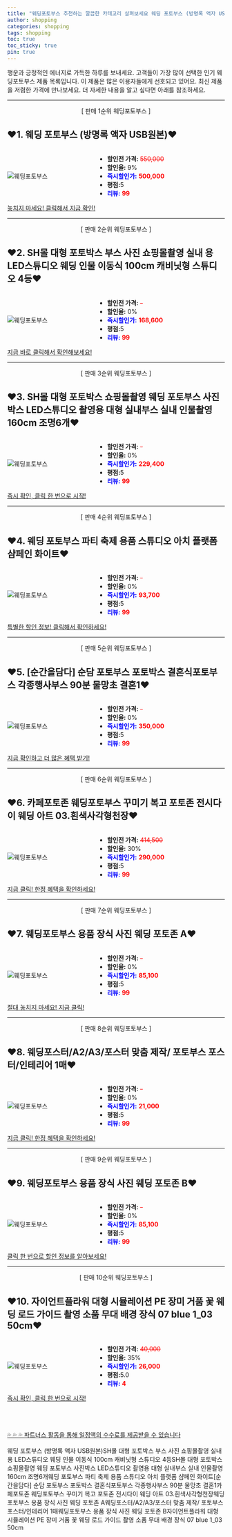 ```yaml
---
title: "웨딩포토부스 추천하는 깔끔한 카테고리 살펴보세요 웨딩 포토부스 (방명록 액자 USB원본)"
author: shopping
categories: shopping
tags: shopping
toc: true
toc_sticky: true
pin: true
---
```

행운과 긍정적인 에너지로 가득한 하루를 보내세요. 고객들이 가장 많이 선택한 인기 웨딩포토부스 제품 목록입니다. 이 제품은 많은 이용자들에게 선호되고 있어요. 최신 제품을 저렴한 가격에 만나보세요. 더 자세한 내용을 알고 싶다면 아래를 참조하세요.

---
<p class="toplist" style="margin: 0 auto; display: block; width: fit-content;">[ 판매 1순위 웨딩포토부스 ]</p>

<h2><strong>❤️1. 웨딩 포토부스 (방명록 액자 USB원본)❤️</strong></h2>

<div style="display: flex; align-items: center;">
    <div style="flex: 0.4;">
        <img src="https://thumbnail8.coupangcdn.com/thumbnails/remote/230x230ex/image/vendor_inventory/5b9e/5a360764de54dfc99517f7e3f6085fb6ff68fc3edfaff3e4b8992d657707.png" alt="웨딩포토부스" style="max-width: 100%;">
    </div>
    <div style="flex: 0.6; margin-left: 10px;">
        <ul>
            <li><strong>할인전 가격:</strong> <del style="color: red;">550,000</del></li>
            <li><strong>할인율:</strong> 9%</li>
            <li><span style='color:blue'><strong>즉시할인가:</strong></span> <span style='color:red'><strong>500,000</strong></span></li>
            <li><strong>평점:</strong>5</li>
            <li><span style='color:blue'><strong>리뷰:</strong></span> <span style='color:red'><strong>99</strong></span></li>
        </ul>
    </div>
</div>
<div class="center">
    <a href="https://William4Davisa.github.io?lptag=AF9450613&subid=githubio&pageKey=7505927160&traceid=V0-153&itemId=19657234231&vendorItemId=86763091973" class="myButton">
        놓치지 마세요! 클릭해서 지금 확인!
    </a>
</div>


---
<p class="toplist" style="margin: 0 auto; display: block; width: fit-content;">[ 판매 2순위 웨딩포토부스 ]</p>

<h2><strong>❤️2. SH몰 대형 포토박스 부스 사진 쇼핑몰촬영 실내 용 LED스튜디오 웨딩 인물 이동식 100cm 캐비닛형 스튜디오 4등❤️</strong></h2>

<div style="display: flex; align-items: center;">
    <div style="flex: 0.4;">
        <img src="https://thumbnail6.coupangcdn.com/thumbnails/remote/230x230ex/image/vendor_inventory/0601/a6f180f5c88bc4312147f34c4709b2c219be7a24e9529a6bfa1b83330a6e.png" alt="웨딩포토부스" style="max-width: 100%;">
    </div>
    <div style="flex: 0.6; margin-left: 10px;">
        <ul>
            <li><strong>할인전 가격:</strong> <del style="color: red;">-</del></li>
            <li><strong>할인율:</strong> 0%</li>
            <li><span style='color:blue'><strong>즉시할인가:</strong></span> <span style='color:red'><strong>168,600</strong></span></li>
            <li><strong>평점:</strong>5</li>
            <li><span style='color:blue'><strong>리뷰:</strong></span> <span style='color:red'><strong>99</strong></span></li>
        </ul>
    </div>
</div>
<div class="center">
    <a href="https://William4Davisa.github.io?lptag=AF9450613&subid=githubio&pageKey=7782395469&traceid=V0-153&itemId=21036280113&vendorItemId=88099113203" class="myButton">
        지금 바로 클릭해서 확인해보세요!
    </a>
</div>


---
<p class="toplist" style="margin: 0 auto; display: block; width: fit-content;">[ 판매 3순위 웨딩포토부스 ]</p>

<h2><strong>❤️3. SH몰 대형 포토박스 쇼핑몰촬영 웨딩 포토부스 사진박스 LED스튜디오 촬영용 대형 실내부스 실내 인물촬영 160cm 조명6개❤️</strong></h2>

<div style="display: flex; align-items: center;">
    <div style="flex: 0.4;">
        <img src="https://thumbnail8.coupangcdn.com/thumbnails/remote/230x230ex/image/vendor_inventory/7520/7e12bab5dbebc23cbd664db10b78c2ed35650758b7dcb7365f0c5371730d.jpg" alt="웨딩포토부스" style="max-width: 100%;">
    </div>
    <div style="flex: 0.6; margin-left: 10px;">
        <ul>
            <li><strong>할인전 가격:</strong> <del style="color: red;">-</del></li>
            <li><strong>할인율:</strong> 0%</li>
            <li><span style='color:blue'><strong>즉시할인가:</strong></span> <span style='color:red'><strong>229,400</strong></span></li>
            <li><strong>평점:</strong>5</li>
            <li><span style='color:blue'><strong>리뷰:</strong></span> <span style='color:red'><strong>99</strong></span></li>
        </ul>
    </div>
</div>
<div class="center">
    <a href="https://William4Davisa.github.io?lptag=AF9450613&subid=githubio&pageKey=7780357821&traceid=V0-153&itemId=21026955965&vendorItemId=88089902040" class="myButton">
        즉시 확인, 클릭 한 번으로 시작!
    </a>
</div>


---
<p class="toplist" style="margin: 0 auto; display: block; width: fit-content;">[ 판매 4순위 웨딩포토부스 ]</p>

<h2><strong>❤️4. 웨딩 포토부스 파티 축제 용품 스튜디오 아치 플랫폼 샴페인 화이트❤️</strong></h2>

<div style="display: flex; align-items: center;">
    <div style="flex: 0.4;">
        <img src="https://thumbnail9.coupangcdn.com/thumbnails/remote/230x230ex/image/vendor_inventory/1011/d3dea028175a87d4af960a9684e3a93d2ce0bcea41ddc28d1635a30bb868.jpg" alt="웨딩포토부스" style="max-width: 100%;">
    </div>
    <div style="flex: 0.6; margin-left: 10px;">
        <ul>
            <li><strong>할인전 가격:</strong> <del style="color: red;">-</del></li>
            <li><strong>할인율:</strong> 0%</li>
            <li><span style='color:blue'><strong>즉시할인가:</strong></span> <span style='color:red'><strong>93,700</strong></span></li>
            <li><strong>평점:</strong>5</li>
            <li><span style='color:blue'><strong>리뷰:</strong></span> <span style='color:red'><strong>99</strong></span></li>
        </ul>
    </div>
</div>
<div class="center">
    <a href="https://William4Davisa.github.io?lptag=AF9450613&subid=githubio&pageKey=7877994863&traceid=V0-153&itemId=21537417179&vendorItemId=88590651776" class="myButton">
        특별한 할인 정보! 클릭해서 확인하세요!
    </a>
</div>


---
<p class="toplist" style="margin: 0 auto; display: block; width: fit-content;">[ 판매 5순위 웨딩포토부스 ]</p>

<h2><strong>❤️5. [순간을담다] 순담 포토부스 포토박스 결혼식포토부스 각종행사부스 90분 물망초 결혼1❤️</strong></h2>

<div style="display: flex; align-items: center;">
    <div style="flex: 0.4;">
        <img src="https://thumbnail6.coupangcdn.com/thumbnails/remote/230x230ex/image/vendor_inventory/4900/c3ec9c9bb36f12b8d17d6605f5a7d27401b04c8d24c26011e3ac9dae1245.png" alt="웨딩포토부스" style="max-width: 100%;">
    </div>
    <div style="flex: 0.6; margin-left: 10px;">
        <ul>
            <li><strong>할인전 가격:</strong> <del style="color: red;">-</del></li>
            <li><strong>할인율:</strong> 0%</li>
            <li><span style='color:blue'><strong>즉시할인가:</strong></span> <span style='color:red'><strong>350,000</strong></span></li>
            <li><strong>평점:</strong>5</li>
            <li><span style='color:blue'><strong>리뷰:</strong></span> <span style='color:red'><strong>99</strong></span></li>
        </ul>
    </div>
</div>
<div class="center">
    <a href="https://William4Davisa.github.io?lptag=AF9450613&subid=githubio&pageKey=7457906387&traceid=V0-153&itemId=19432221067&vendorItemId=86543450744" class="myButton">
        지금 확인하고 더 많은 혜택 받기!
    </a>
</div>


---
<p class="toplist" style="margin: 0 auto; display: block; width: fit-content;">[ 판매 6순위 웨딩포토부스 ]</p>

<h2><strong>❤️6. 카페포토존 웨딩포토부스 꾸미기 복고 포토존 전시다이 웨딩 아트 03.흰색사각형천장❤️</strong></h2>

<div style="display: flex; align-items: center;">
    <div style="flex: 0.4;">
        <img src="https://thumbnail6.coupangcdn.com/thumbnails/remote/230x230ex/image/vendor_inventory/c454/01149c22702863556e89e6b631ddc91c106a5d8c9f3e644da89bc516af42.png" alt="웨딩포토부스" style="max-width: 100%;">
    </div>
    <div style="flex: 0.6; margin-left: 10px;">
        <ul>
            <li><strong>할인전 가격:</strong> <del style="color: red;">414,500</del></li>
            <li><strong>할인율:</strong> 30%</li>
            <li><span style='color:blue'><strong>즉시할인가:</strong></span> <span style='color:red'><strong>290,000</strong></span></li>
            <li><strong>평점:</strong>5</li>
            <li><span style='color:blue'><strong>리뷰:</strong></span> <span style='color:red'><strong>99</strong></span></li>
        </ul>
    </div>
</div>
<div class="center">
    <a href="https://William4Davisa.github.io?lptag=AF9450613&subid=githubio&pageKey=7173094799&traceid=V0-153&itemId=18075871286&vendorItemId=85228959390" class="myButton">
        지금 클릭! 한정 혜택을 확인하세요!
    </a>
</div>


---
<p class="toplist" style="margin: 0 auto; display: block; width: fit-content;">[ 판매 7순위 웨딩포토부스 ]</p>

<h2><strong>❤️7. 웨딩포토부스 용품 장식 사진 웨딩 포토존 A❤️</strong></h2>

<div style="display: flex; align-items: center;">
    <div style="flex: 0.4;">
        <img src="https://thumbnail9.coupangcdn.com/thumbnails/remote/230x230ex/image/vendor_inventory/e551/773f8d340d1ef42375e4bf5c31eaa1d9ff7399a42f42264135fadf0b6b49.jpg" alt="웨딩포토부스" style="max-width: 100%;">
    </div>
    <div style="flex: 0.6; margin-left: 10px;">
        <ul>
            <li><strong>할인전 가격:</strong> <del style="color: red;">-</del></li>
            <li><strong>할인율:</strong> 0%</li>
            <li><span style='color:blue'><strong>즉시할인가:</strong></span> <span style='color:red'><strong>85,100</strong></span></li>
            <li><strong>평점:</strong>5</li>
            <li><span style='color:blue'><strong>리뷰:</strong></span> <span style='color:red'><strong>99</strong></span></li>
        </ul>
    </div>
</div>
<div class="center">
    <a href="https://William4Davisa.github.io?lptag=AF9450613&subid=githubio&pageKey=7845330269&traceid=V0-153&itemId=21367881698&vendorItemId=88517537596" class="myButton">
        절대 놓치지 마세요! 지금 클릭!
    </a>
</div>


---
<p class="toplist" style="margin: 0 auto; display: block; width: fit-content;">[ 판매 8순위 웨딩포토부스 ]</p>

<h2><strong>❤️8. 웨딩포스터/A2/A3/포스터 맞춤 제작/ 포토부스 포스터/인테리어 1매❤️</strong></h2>

<div style="display: flex; align-items: center;">
    <div style="flex: 0.4;">
        <img src="https://thumbnail7.coupangcdn.com/thumbnails/remote/230x230ex/image/vendor_inventory/5369/15c3b7e466668f15dbbf0de12da3b64b0a87ea0712df806e8129725a73bd.png" alt="웨딩포토부스" style="max-width: 100%;">
    </div>
    <div style="flex: 0.6; margin-left: 10px;">
        <ul>
            <li><strong>할인전 가격:</strong> <del style="color: red;">-</del></li>
            <li><strong>할인율:</strong> 0%</li>
            <li><span style='color:blue'><strong>즉시할인가:</strong></span> <span style='color:red'><strong>21,000</strong></span></li>
            <li><strong>평점:</strong>5</li>
            <li><span style='color:blue'><strong>리뷰:</strong></span> <span style='color:red'><strong>99</strong></span></li>
        </ul>
    </div>
</div>
<div class="center">
    <a href="https://William4Davisa.github.io?lptag=AF9450613&subid=githubio&pageKey=8161525971&traceid=V0-153&itemId=23270305817&vendorItemId=90302648575" class="myButton">
        지금 클릭! 한정 혜택을 확인하세요!
    </a>
</div>


---
<p class="toplist" style="margin: 0 auto; display: block; width: fit-content;">[ 판매 9순위 웨딩포토부스 ]</p>

<h2><strong>❤️9. 웨딩포토부스 용품 장식 사진 웨딩 포토존 B❤️</strong></h2>

<div style="display: flex; align-items: center;">
    <div style="flex: 0.4;">
        <img src="https://thumbnail9.coupangcdn.com/thumbnails/remote/230x230ex/image/vendor_inventory/e551/773f8d340d1ef42375e4bf5c31eaa1d9ff7399a42f42264135fadf0b6b49.jpg" alt="웨딩포토부스" style="max-width: 100%;">
    </div>
    <div style="flex: 0.6; margin-left: 10px;">
        <ul>
            <li><strong>할인전 가격:</strong> <del style="color: red;">-</del></li>
            <li><strong>할인율:</strong> 0%</li>
            <li><span style='color:blue'><strong>즉시할인가:</strong></span> <span style='color:red'><strong>85,100</strong></span></li>
            <li><strong>평점:</strong>5</li>
            <li><span style='color:blue'><strong>리뷰:</strong></span> <span style='color:red'><strong>99</strong></span></li>
        </ul>
    </div>
</div>
<div class="center">
    <a href="https://William4Davisa.github.io?lptag=AF9450613&subid=githubio&pageKey=7845330269&traceid=V0-153&itemId=21367881694&vendorItemId=88517537623" class="myButton">
        클릭 한 번으로 할인 정보를 알아보세요!
    </a>
</div>


---
<p class="toplist" style="margin: 0 auto; display: block; width: fit-content;">[ 판매 10순위 웨딩포토부스 ]</p>

<h2><strong>❤️10. 자이언트플라워 대형 시뮬레이션 PE 장미 거품 꽃 웨딩 로드 가이드 촬영 소품 무대 배경 장식 07 blue 1_03 50cm❤️</strong></h2>

<div style="display: flex; align-items: center;">
    <div style="flex: 0.4;">
        <img src="https://thumbnail6.coupangcdn.com/thumbnails/remote/230x230ex/image/vendor_inventory/47f5/eb1daaae748910992d655d376d7368c3f55b2cb3633c3bfbb3631a0344f3.jpg" alt="웨딩포토부스" style="max-width: 100%;">
    </div>
    <div style="flex: 0.6; margin-left: 10px;">
        <ul>
            <li><strong>할인전 가격:</strong> <del style="color: red;">40,000</del></li>
            <li><strong>할인율:</strong> 35%</li>
            <li><span style='color:blue'><strong>즉시할인가:</strong></span> <span style='color:red'><strong>26,000</strong></span></li>
            <li><strong>평점:</strong>5.0</li>
            <li><span style='color:blue'><strong>리뷰:</strong></span> <span style='color:red'><strong>4</strong></span></li>
        </ul>
    </div>
</div>
<div class="center">
    <a href="https://William4Davisa.github.io?lptag=AF9450613&subid=githubio&pageKey=7204621915&traceid=V0-153&itemId=18218134123&vendorItemId=90117647320" class="myButton">
        즉시 확인, 클릭 한 번으로 시작!
    </a>
</div>

<br><br><br>[💦 💦 💦 파트너스 활동을 통해 일정액의 수수료를 제공받을 수 있습니다](https://link.coupang.com/a/bcpT2c)<br><br>웨딩 포토부스 (방명록 액자 USB원본)SH몰 대형 포토박스 부스 사진 쇼핑몰촬영 실내 용 LED스튜디오 웨딩 인물 이동식 100cm 캐비닛형 스튜디오 4등SH몰 대형 포토박스 쇼핑몰촬영 웨딩 포토부스 사진박스 LED스튜디오 촬영용 대형 실내부스 실내 인물촬영 160cm 조명6개웨딩 포토부스 파티 축제 용품 스튜디오 아치 플랫폼 샴페인 화이트[순간을담다] 순담 포토부스 포토박스 결혼식포토부스 각종행사부스 90분 물망초 결혼1카페포토존 웨딩포토부스 꾸미기 복고 포토존 전시다이 웨딩 아트 03.흰색사각형천장웨딩포토부스 용품 장식 사진 웨딩 포토존 A웨딩포스터/A2/A3/포스터 맞춤 제작/ 포토부스 포스터/인테리어 1매웨딩포토부스 용품 장식 사진 웨딩 포토존 B자이언트플라워 대형 시뮬레이션 PE 장미 거품 꽃 웨딩 로드 가이드 촬영 소품 무대 배경 장식 07 blue 1_03 50cm